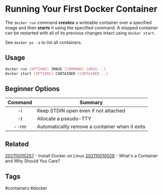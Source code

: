 # Running Your First Docker Container
The ```docker run``` command ***creates*** a writeable container over a
specified image and then ***starts*** it using the specified command. A stopped
container can be restarted with all of its previous changes intact using
```docker start```.

See ```docker ps -a``` to list all containers.


## Usage
```bash
docker run [OPTIONS] IMAGE [COMMAND] [ARGS...]
docker start [OPTIONS] CONTAINER [CONTAINER...]
```


## Beginner Options
|    Command    |    Summary                                            |
|    :-:        |    -                                                  |
|    -i         |    Keep STDIN open even if not attached               |
|    -t         |    Allocate a pseudo-TTY                              |
|    --rm       |    Automaticallly remove a container when it exits    |


## Related
[202110010257](../202110010257) - Install Docker on Linux
[202110010028](../202110010028) - What's a Container and Why Should You Care?


## Tags
#containers #docker
